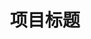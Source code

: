 ---
# 在此编辑项目home页
home: true
title: 项目标题 # 侧边栏显示的项目名称
index: false # 本文件不添加到侧边栏
heroText: 项目名称 # home页面显示的标题
tagline: 这是一个项目模板 # home页面显示的简介
heroImage: /Image/76723099_p5.jpg # 图片 绝对路径

# 按键
actions:
  - text: 查看模板
    link: /projects/模板/模板A.md
    type: primary

  - text: 跳转到B
    link: /projects/模板/模板B.md

  - text: 回到主页
    link: /

# 特性说明
features:
  - title: 特性A
    icon: shoucang
    details: 在这里简单描述以下这项特性
    link: /projects/模板/模板A.md

  - title: 特性B
    icon: a-xuanzetiaoxuantuijian
    details: 在这里简单描述以下这项特性
    link: /projects/模板/模板B.md
---